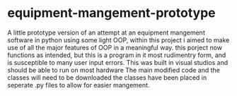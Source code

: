 # equipment-mangement-prototype
A little prototype version of an attempt at an equipment mangement software in python using some light OOP, within this project i aimed to make use of all the major features of OOP in a meaningful way.
this porject now functions as intended, but this is a program in it most rudimentry form, and is susceptible to many user input errors.
This was built in visual studios and should be able to run on most hardware
The main modified code and the classes will need to be downloaded the classes have been placed in seperate .py files to allow for easier mangement.
